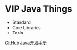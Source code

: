 
# VIP Java Things

- Standard
- Core Libraries
- Tools

[GitHub](https://github.com/vipshop/vjtools)
[Java开发手册](standard/)
